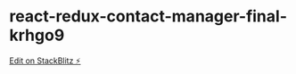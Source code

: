 # react-redux-contact-manager-final-krhgo9

[Edit on StackBlitz ⚡️](https://stackblitz.com/edit/react-redux-contact-manager-final-krhgo9)